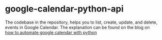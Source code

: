 # google-calendar-python-api


The codebase in the repository, helps you to list, create, update, and delete, events in Google Calendar. The explanation can be found on the blog on [how to automate google calendar with python](https://karenapp.io/articles/2019/07/how-to-automate-google-calendar-with-python-using-the-calendar-api/)
